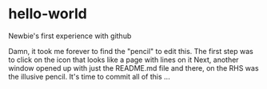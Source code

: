 # hello-world
Newbie's first experience with github

Damn, it took me forever to find the "pencil" to edit this.
The first step was to click on the icon that looks like a page with lines on it
Next, another window opened up with just the README.md file and there, on the RHS was the illusive pencil.
It's time to commit all of this ...
